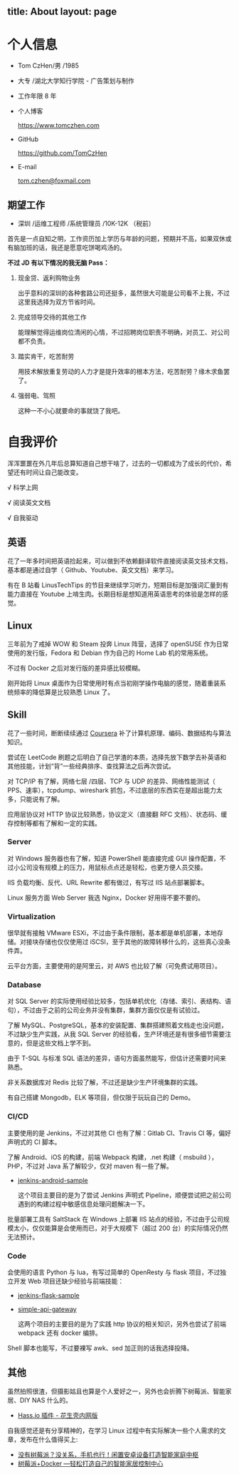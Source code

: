 title: About
layout: page
---

# 个人信息

* Tom CzHen/男 /1985
* 大专 /湖北大学知行学院 - 广告策划与制作
* 工作年限 8 年

* 个人博客

    https://www.tomczhen.com

* GitHub

    https://github.com/TomCzHen

* E-mail

    tom.czhen@foxmail.com

## 期望工作

* 深圳 /运维工程师 /系统管理员 /10K-12K （税前）

首先是一点自知之明，工作资历加上学历与年龄的问题，预期并不高，如果双休或有脑加班的话，我还是愿意吃饼喝鸡汤的。

**不过 JD 有以下情况的我无脑 Pass：**

1. 现金贷、返利购物业务

    出乎意料的深圳的各种套路公司还挺多，虽然很大可能是公司看不上我，不过这里我选择为双方节省时间。

2. 完成领导交待的其他工作

    能理解觉得运维岗位清闲的心情，不过招聘岗位职责不明确，对员工、对公司都不负责。

3. 踏实肯干，吃苦耐劳

    用技术解放重复劳动的人力才是提升效率的根本方法，吃苦耐劳？缘木求鱼罢了。

4. 强弱电、驾照

    这种一不小心就要命的事就饶了我吧。

# 自我评价

浑浑噩噩在外几年后总算知道自己想干啥了，过去的一切都成为了成长的代价，希望还有时间让自己能改变。

√ 科学上网

√ 阅读英文文档

√ 自我驱动

## 英语

花了一年多时间把英语捡起来，可以做到不依赖翻译软件直接阅读英文技术文档，基本都是通过自学（ Github、Youtube、英文文档）来学习。

有在 B 站看 LinusTechTips 的节目来继续学习听力，短期目标是加强词汇量到有能力直接在 Youtube 上啃生肉。长期目标是想知道用英语思考的体验是怎样的感觉。

## Linux

三年前为了戒掉 WOW 和 Steam 投奔 Linux 阵营，选择了 openSUSE 作为日常使用的发行版，Fedora 和 Debian 作为自己的 Home Lab 机的常用系统。

不过有 Docker 之后对发行版的差异感比较模糊。

刚开始将 Linux 桌面作为日常使用时有点当初刚学操作电脑的感觉，随着重装系统频率的降低算是比较熟悉 Linux 了。

## Skill

花了一些时间，断断续续通过 [Coursera]( https://www.coursera.org/) 补了计算机原理、编码、数据结构与算法知识。

尝试在 LeetCode 刷题之后明白了自己学渣的本质，选择先放下数学去补英语和其他技能，计划“背”一些经典排序、查找算法之后再次尝试。

对 TCP/IP 有了解，网络七层 /四层、TCP 与 UDP 的差异、网络性能测试（ PPS、速率），tcpdump、wireshark 抓包，不过底层的东西实在是超出能力太多，只能说有了解。

应用层协议对 HTTP 协议比较熟悉，协议定义（直接翻 RFC 文档）、状态码、缓存控制等都有了解和一定的实践。

### Server

对 Windows 服务器也有了解，知道 PowerShell 能直接完成 GUI 操作配置，不过小公司没有规模上的压力，用鼠标点点还是轻松，也更方便人员交接。

IIS 负载均衡、反代、URL Rewrite 都有做过，有写过 IIS 站点部署脚本。

Linux 服务方面 Web Server 我选 Nginx，Docker 好用得不要不要的。

### Virtualization

很早就有接触 VMware ESXi，不过由于条件限制，基本都是单机部署，本地存储。对接块存储也仅仅使用过 iSCSI，至于其他的故障转移什么的，这些真心没条件弄。

云平台方面，主要使用的是阿里云，对 AWS 也比较了解（可免费试用项目）。

### Database

对 SQL Server 的实际使用经验比较多，包括单机优化（存储、索引、表结构、语句），不过由于之前的公司业务并没有集群，集群方面仅仅是有试验过。

了解 MySQL、PostgreSQL，基本的安装配置、集群搭建照着文档走也没问题，不过缺少生产实践，从我 SQL Server 的经验看，生产环境还是有很多细节需要注意的，但是这些文档上学不到。

由于 T-SQL 与标准 SQL 语法的差异，语句方面虽然能写，但估计还需要时间来熟悉。

非关系数据库对 Redis 比较了解，不过还是缺少生产环境集群的实践。

有自己搭建 Mongodb，ELK 等项目，但仅限于玩玩自己的 Demo。

### CI/CD

主要使用的是 Jenkins，不过对其他 CI 也有了解：Gitlab CI、Travis CI 等，偏好声明式的 CI 脚本。

了解 Android、iOS 的构建，前端 Webpack 构建，.net 构建（ msbuild ），PHP，不过对 Java 系了解较少，仅对 maven 有一些了解。

* [jenkins-android-sample]( https://github.com/TomCzHen/jenkins-android-sample)

   这个项目主要目的是为了尝试 Jenkins 声明式 Pipeline，顺便尝试把之前公司遇到的构建过程中敏感信息处理问题解决一下。

批量部署工具有 SaltStack 在 Windows 上部署 IIS 站点的经验，不过由于公司规模太小，仅仅能算是会使用而已，对于大规模下（超过 200 台）的实际情况仍然无法预计。

### Code

会使用的语言 Python 与 lua，有写过简单的 OpenResty 与 flask 项目，不过独立开发 Web 项目还缺少经验与前端技能：

* [jenkins-flask-sample]( https://github.com/TomCzHen/jenkins-flask-sample)

* [simple-api-gateway]( https://github.com/TomCzHen/simple-api-gateway)

    这两个项目的主要目的是为了实践 http 协议的相关知识，另外也尝试了前端 webpack 还有 docker 编排。

Shell 脚本也能写，不过要裸写 awk、sed 加正则的话我选择投降。

## 其他

虽然拍照很渣，但摄影姑且也算是个人爱好之一，另外也会折腾下树莓派、智能家居、DIY NAS 什么的。

* [Hass.io 插件 - 花生壳内网版]( https://github.com/TomCzHen/hassio-addons)

自我感觉还是有分享精神的，在学习 Linux 过程中有实际解决一些个人需求的文章，发布在什么值得买上:

* [没有树莓派？没关系，手机也行！闲置安卓设备打造智能家庭中枢]( https://post.smzdm.com/p/553097/)
* [树莓派+Docker —轻松打造自己的智能家居控制中心]( https://post.smzdm.com/p/591985/)